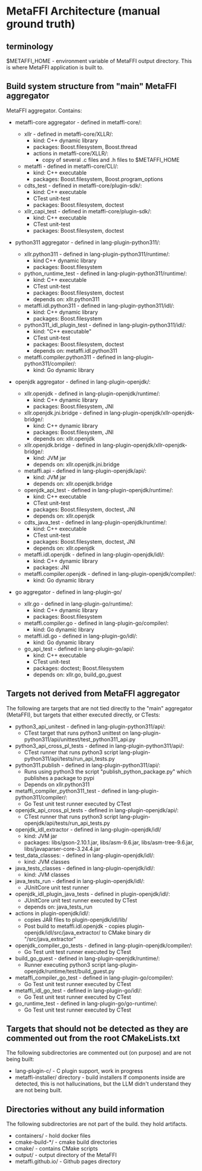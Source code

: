 # MetaFFI Architecture (manual ground truth)

## terminology
$METAFFI_HOME - environment variable of MetaFFI output directory.
This is where MetaFFI application is built to.

## Build system structure from "main" MetaFFI aggregator
MetaFFI aggregator.
Contains:
- metaffi-core aggregator - defined in metaffi-core/:
  - xllr - defined in metaffi-core/XLLR/:
    - kind: C++ dynamic library
    - packages: Boost.filesystem, Boost.thread 
    - actions in metaffi-core/XLLR/:
      - copy of several .c files and .h files to $METAFFI_HOME
  - metaffi - defined in metaffi-core/CLI/:
    - kind: C++ executable
    - packages: Boost.filesystem, Boost.program_options
  - cdts_test - defined in metaffi-core/plugin-sdk/:
    - kind: C++ executable
    - CTest unit-test
    - packages: Boost.filesystem, doctest
  - xllr_capi_test - defined in metaffi-core/plugin-sdk/:
    - kind: C++ executable
    - CTest unit-test
    - packages: Boost.filesystem, doctest
    
- python311 aggregator - defined in lang-plugin-python311/:
  - xllr.python311 - defined in lang-plugin-python311/runtime/:
    - kind C++ dynamic library
    - packages: Boost.filesystem
  - python_runtime_test - defined in lang-plugin-python311/runtime/:
    - kind: C++ executable
    - CTest unit-test
    - packages: Boost.filesystem, doctest
    - depends on: xllr.python311
  - metaffi.idl.python311 - defined in lang-plugin-python311/idl/:
    - kind: C++ dynamic library
    - packages: Boost.filesystem
  - python311_idl_plugin_test - defined in lang-plugin-python311/idl/:
    - kind: "C++ executable"
    - CTest unit-test
    - packages: Boost.filesystem, doctest
    - depends on: metaffi.idl.python311
  - metaffi.compiler.python311 - defined in lang-plugin-python311/compiler/:
    - kind: Go dynamic library
    

- openjdk aggregator - defined in lang-plugin-openjdk/:
  - xllr.openjdk - defined in lang-plugin-openjdk/runtime/:
    - kind: C++ dynamic library
    - packages: Boost.filesystem, JNI
  - xllr.openjdk.jni.bridge - defined in lang-plugin-openjdk/xllr-openjdk-bridge/:
    - kind: C++ dynamic library
    - packages: Boost.filesystem, JNI
    - depends on: xllr.openjdk
  - xllr.openjdk.bridge - defined in lang-plugin-openjdk/xllr-openjdk-bridge/:
    - kind: JVM jar
    - depends on: xllr.openjdk.jni.bridge
  - metaffi.api - defined in lang-plugin-openjdk/api/:
    - kind: JVM jar
    - depends on: xllr.openjdk.bridge
  - openjdk_api_test - defined in lang-plugin-openjdk/runtime/:
    - kind: C++ executable
    - CTest unit-test
    - packages: Boost.filesystem, doctest, JNI
    - depends on: xllr.openjdk
  - cdts_java_test - defined in lang-plugin-openjdk/runtime/:
    - kind: C++ executable
    - CTest unit-test
    - packages: Boost.filesystem, doctest, JNI
    - depends on: xllr.openjdk
  - metaffi.idl.openjdk - defined in lang-plugin-openjdk/idl/:
    - kind: C++ dynamic library
    - packages: JNI
  - metaffi.compiler.openjdk - defined in lang-plugin-openjdk/compiler/:
    - kind: Go dynamic library

- go aggregator - defined in lang-plugin-go/
  - xllr.go - defined in lang-plugin-go/runtime/:
    - kind: C++ dynamic library
    - packages: Boost.filesystem
  - metaffi.compiler.go - defined in lang-plugin-go/compiler/:
    - kind: Go dynamic library
  - metaffi.idl.go - defined in lang-plugin-go/idl/:
    - kind: Go dynamic library
  - go_api_test - defined in lang-plugin-go/api/:
    - kind: C++ executable
    - CTest unit-test
    - packages: doctest; Boost.filesystem
    - depends on: xllr.go, build_go_guest

## Targets not derived from MetaFFI aggregator
The following are targets that are not tied directly to the "main" aggregator (MetaFFI), but targets that either executed directly, or CTests:
- python3_api_unitest - defined in lang-plugin-python311/api/:
  - CTest target that runs python3 unittest on lang-plugin-python311/api/unittest/test_python311_api.py
- python3_api_cross_pl_tests - defined in lang-plugin-python311/api/:
  - CTest runner that runs python3 script lang-plugin-python311/api/tests/run_api_tests.py
- python311.publish - defined in lang-plugin-python311/api/:
  - Runs using python3 the script "publish_python_package.py" which publishes a package to pypi
  - Depends on xllr.python311
- metaffi_compiler_python311_test - defined in lang-plugin-python311/compiler/:
  - Go Test unit test runner executed by CTest
- openjdk_api_cross_pl_tests - defined in lang-plugin-openjdk/api/:
  - CTest runner that runs python3 script lang-plugin-openjdk/api/tests/run_api_tests.py
- openjdk_idl_extractor - defined in lang-plugin-openjdk/idl/
  - kind: JVM jar
  - packages: libs/gson-2.10.1.jar, libs/asm-9.6.jar, libs/asm-tree-9.6.jar, libs/javaparser-core-3.24.4.jar
- test_data_classes: - defined in lang-plugin-openjdk/idl/:
  - kind: JVM classes
- java_tests_classes - defined in lang-plugin-openjdk/idl/:
  - kind: JVM classes
- java_tests_run - defined in lang-plugin-openjdk/idl/:
  - JUnitCore unit test runner
- openjdk_idl_plugin_java_tests - defined in plugin-openjdk/idl/:
  - JUnitCore unit test runner executed by CTest
  - depends on: java_tests_run
- actions in plugin-openjdk/idl/:
  - copies JAR files to plugin-openjdk/idl/lib/
  - Post build to metaffi.idl.openjdk - copies plugin-openjdk/idl/src/java_extractor/ to CMake binary dir "/src/java_extractor"
- openjdk_compiler_go_tests - defined in lang-plugin-openjdk/compiler/:
  - Go Test unit test runner executed by CTest
- build_go_guest - defined in lang-plugin-openjdk/runtime/:
  - Runner executing python3 script lang-plugin-openjdk/runtime/test/build_guest.py
- metaffi_compiler_go_test - defined in lang-plugin-go/compiler/:
  - Go Test unit test runner executed by CTest
- metaffi_idl_go_test - defined in lang-plugin-go/idl/:
  - Go Test unit test runner executed by CTest
- go_runtime_test - defined in lang-plugin-go/go-runtime/:
  - Go Test unit test runner executed by CTest

## Targets that should not be detected as they are commented out from the root CMakeLists.txt
The following subdirectories are commented out (on purpose) and are not being built:
- lang-plugin-c/ - C plugin support, work in progress
- metaffi-installer/ directory - build installers
If components inside are detected, this is not hallucinations, but the LLM didn't understand they are not being built.

## Directories without any build information
The following subdirectories are not part of the build. they hold artifacts.
- containers/ - hold docker files
- cmake-build-*/ - cmake build directories
- cmake/ - contains CMake scripts
- output/ - output directory of the MetaFFI
- metaffi.github.io/ - Github pages directory
